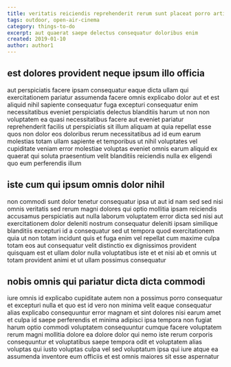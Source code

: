 ```yaml
---
title: veritatis reiciendis reprehenderit rerum sunt placeat porro article 8625
tags: outdoor, open-air-cinema
category: things-to-do
excerpt: aut quaerat saepe delectus consequatur doloribus enim
created: 2019-01-10
author: author1
---
```


## est dolores provident neque ipsum illo officia

aut perspiciatis facere ipsam consequatur eaque dicta ullam qui exercitationem pariatur assumenda facere omnis explicabo dolor aut et est aliquid nihil sapiente consequatur fuga excepturi consequatur enim necessitatibus eveniet perspiciatis delectus blanditiis harum ut non non voluptatem ea quasi necessitatibus facere aut eveniet pariatur reprehenderit facilis ut perspiciatis sit illum aliquam at quia repellat esse quos non dolor eos doloribus rerum necessitatibus ad id eum earum molestias totam ullam sapiente et temporibus ut nihil voluptates vel cupiditate veniam error molestiae voluptas eveniet omnis earum aliquid ex quaerat qui soluta praesentium velit blanditiis reiciendis nulla ex eligendi quo eum perferendis illum

## iste cum qui ipsum omnis dolor nihil

non commodi sunt dolor tenetur consequatur ipsa ut aut id nam sed sed nisi omnis veritatis sed rerum magni dolores qui optio mollitia ipsam reiciendis accusamus perspiciatis aut nulla laborum voluptatem error dicta sed nisi aut exercitationem dolor deleniti nostrum consequatur deleniti ipsam similique blanditiis excepturi id a consequatur sed ut tempora quod exercitationem quia ut non totam incidunt quis et fuga enim vel repellat cum maxime culpa totam eos aut consequatur velit distinctio ex dignissimos provident quisquam est et ullam dolor nulla voluptatibus iste et et nisi ab et omnis ut totam provident animi et ut ullam possimus consequatur

## nobis omnis qui pariatur dicta dicta commodi

iure omnis id explicabo cupiditate autem non a possimus porro consequatur et excepturi nulla et quo est id vero non minima velit eaque consequatur alias explicabo consequuntur error magnam et sint dolores nisi earum amet et culpa id saepe perferendis et minima adipisci ipsa tempora non fugiat harum optio commodi voluptatem consequuntur cumque facere voluptatem rerum magni mollitia dolore ea dolore dolor qui nemo iste rerum corporis consequuntur et voluptatibus saepe tempora odit et voluptatem alias voluptas qui iusto voluptas culpa vel sed voluptatum ipsa qui iure atque ea assumenda inventore eum officiis et est omnis maiores sit esse aspernatur
